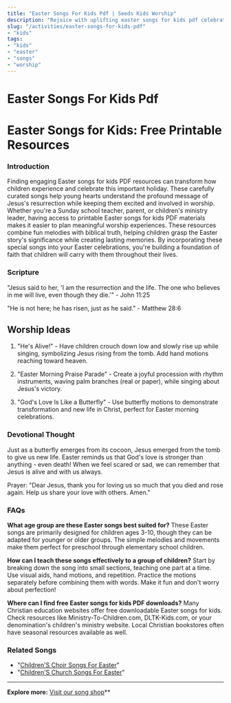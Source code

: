 ```yaml
---
title: "Easter Songs For Kids Pdf | Seeds Kids Worship"
description: "Rejoice with uplifting easter songs for kids pdf celebrating Jesus' resurrection. Easter worship resources for kids and Sunday school."
slug: "/activities/easter-songs-for-kids-pdf"
- "kids"
tags:
- "kids"
- "easter"
- "songs"
- "worship"
---
```


# Easter Songs For Kids Pdf

# Easter Songs for Kids: Free Printable Resources

### Introduction
Finding engaging Easter songs for kids PDF resources can transform how children experience and celebrate this important holiday. These carefully curated songs help young hearts understand the profound message of Jesus's resurrection while keeping them excited and involved in worship. Whether you're a Sunday school teacher, parent, or children's ministry leader, having access to printable Easter songs for kids PDF materials makes it easier to plan meaningful worship experiences. These resources combine fun melodies with biblical truth, helping children grasp the Easter story's significance while creating lasting memories. By incorporating these special songs into your Easter celebrations, you're building a foundation of faith that children will carry with them throughout their lives.

### Scripture
"Jesus said to her, 'I am the resurrection and the life. The one who believes in me will live, even though they die.'" - John 11:25

"He is not here; he has risen, just as he said." - Matthew 28:6

## Worship Ideas
1. "He's Alive!" - Have children crouch down low and slowly rise up while singing, symbolizing Jesus rising from the tomb. Add hand motions reaching toward heaven.

2. "Easter Morning Praise Parade" - Create a joyful procession with rhythm instruments, waving palm branches (real or paper), while singing about Jesus's victory.

3. "God's Love Is Like a Butterfly" - Use butterfly motions to demonstrate transformation and new life in Christ, perfect for Easter morning celebrations.

### Devotional Thought
Just as a butterfly emerges from its cocoon, Jesus emerged from the tomb to give us new life. Easter reminds us that God's love is stronger than anything - even death! When we feel scared or sad, we can remember that Jesus is alive and with us always. 

Prayer: "Dear Jesus, thank you for loving us so much that you died and rose again. Help us share your love with others. Amen."

### FAQs

**What age group are these Easter songs best suited for?**
These Easter songs are primarily designed for children ages 3-10, though they can be adapted for younger or older groups. The simple melodies and movements make them perfect for preschool through elementary school children.

**How can I teach these songs effectively to a group of children?**
Start by breaking down the song into small sections, teaching one part at a time. Use visual aids, hand motions, and repetition. Practice the motions separately before combining them with words. Make it fun and don't worry about perfection!

**Where can I find free Easter songs for kids PDF downloads?**
Many Christian education websites offer free downloadable Easter songs for kids. Check resources like Ministry-To-Children.com, DLTK-Kids.com, or your denomination's children's ministry website. Local Christian bookstores often have seasonal resources available as well.

### Related Songs

- "[Children'S Choir Songs For Easter](/activities/children-s-choir-songs-for-easter/)"
- "[Children'S Church Songs For Easter](/activities/children-s-church-songs-for-easter/)"

---

**Explore more:** [Visit our song shop](https://seedskidsworship.com/shop)**

<!-- Schema Markup -->
<script type="application/ld+json">
{
  "@context": "https://schema.org",
  "@type": "MusicRecording",
  "name": "Easter Songs For Kids Pdf",
  "byArtist": {
    "@type": "MusicGroup",
    "name": "Seeds Kids Worship"
  },
  "isFamilyFriendly": true,
  "url": "https://seedskidsworship.com/activities/easter-songs-for-kids-pdf/"
}
</script>